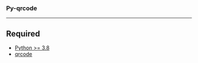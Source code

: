 ### Py-qrcode
---
## Required
* [Python >= 3.8][link1]
* [qrcode][link2]

[link1]: https://www.python.org/
[link2]: https://pypi.org/project/qrcode/

